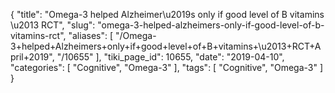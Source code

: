 {
    "title": "Omega-3 helped Alzheimer\u2019s only if good level of B vitamins \u2013 RCT",
    "slug": "omega-3-helped-alzheimers-only-if-good-level-of-b-vitamins-rct",
    "aliases": [
        "/Omega-3+helped+Alzheimers+only+if+good+level+of+B+vitamins+\u2013+RCT+April+2019",
        "/10655"
    ],
    "tiki_page_id": 10655,
    "date": "2019-04-10",
    "categories": [
        "Cognitive",
        "Omega-3"
    ],
    "tags": [
        "Cognitive",
        "Omega-3"
    ]
}